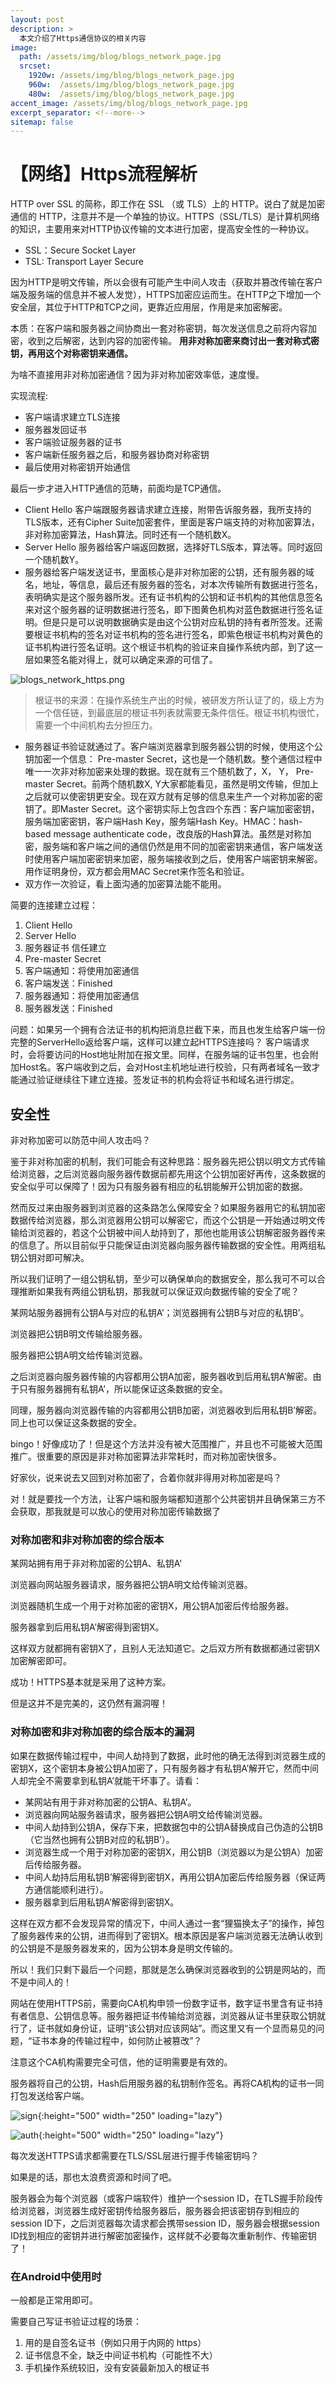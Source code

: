 ```yaml
---
layout: post
description: > 
  本文介绍了Https通信协议的相关内容
image: 
  path: /assets/img/blog/blogs_network_page.jpg
  srcset: 
    1920w: /assets/img/blog/blogs_network_page.jpg
    960w:  /assets/img/blog/blogs_network_page.jpg
    480w:  /assets/img/blog/blogs_network_page.jpg
accent_image: /assets/img/blog/blogs_network_page.jpg
excerpt_separator: <!--more-->
sitemap: false
---
```

# 【网络】Https流程解析
HTTP over SSL 的简称，即⼯作在 SSL （或 TLS）上的 HTTP。说⽩了就是加密通信的 HTTP，注意并不是一个单独的协议。HTTPS（SSL/TLS）是计算机网络的知识，主要用来对HTTP协议传输的文本进行加密，提高安全性的一种协议。

* SSL：Secure Socket Layer
* TSL: Transport Layer Secure

因为HTTP是明文传输，所以会很有可能产生中间人攻击（获取并篡改传输在客户端及服务端的信息并不被人发觉），HTTPS加密应运而生。在HTTP之下增加一个安全层，其位于HTTP和TCP之间，更靠近应用层，作用是来加密解密。

本质：在客户端和服务器之间协商出⼀套对称密钥，每次发送信息之前将内容加密，收到之后解密，达到内容的加密传输。 **用非对称加密来商讨出一套对称式密钥，再用这个对称密钥来通信。**

为啥不直接用非对称加密通信？因为非对称加密效率低，速度慢。

实现流程:
* 客户端请求建立TLS连接
* 服务器发回证书
* 客户端验证服务器的证书
* 客户端新任服务器之后，和服务器协商对称密钥
* 最后使用对称密钥开始通信

最后一步才进入HTTP通信的范畴，前面均是TCP通信。

* Client Hello 客户端跟服务器请求建立连接，附带告诉服务器，我所支持的TLS版本，还有Cipher Suite加密套件，里面是客户端支持的对称加密算法，非对称加密算法，Hash算法。同时还有一个随机数X。
* Server Hello 服务器给客户端返回数据，选择好TLS版本，算法等。同时返回一个随机数Y。
* 服务器给客户端发送证书，里面核心是非对称加密的公钥，还有服务器的域名，地址，等信息，最后还有服务器的签名，对本次传输所有数据进行签名，表明确实是这个服务器所发。还有证书机构的公钥和证书机构的其他信息签名来对这个服务器的证明数据进行签名，即下图黄色机构对蓝色数据进行签名证明。但是只是可以说明数据确实是由这个公钥对应私钥的持有者所签发。还需要根证书机构的签名对证书机构的签名进行签名，即紫色根证书机构对黄色的证书机构进行签名证明。这个根证书机构的验证来自操作系统内部，到了这一层如果签名能对得上，就可以确定来源的可信了。

![blogs_network_https.png](/assets/img/blog/blogs_network_https.png)

>根证书的来源：在操作系统生产出的时候，被研发方所认证了的，级上方为一个信任链，到最底层的根证书列表就需要无条件信任。根证书机构很忙，需要一个中间机构去分担压力。

* 服务器证书验证就通过了。客户端浏览器拿到服务器公钥的时候，使用这个公钥加密一个信息：
Pre-master Secret，这也是一个随机数。整个通信过程中唯一一次非对称加密来处理的数据。现在就有三个随机数了，X， Y， Pre-master Secret。前两个随机数X, Y大家都能看见，虽然是明文传输，但加上之后就可以使密钥更安全。现在双方就有足够的信息来生产一个对称加密的密钥了。即Master Secret。这个密钥实际上包含四个东西：客户端加密密钥，服务端加密密钥，客户端Hash Key，服务端Hash Key。HMAC：hash-based message authenticate code，改良版的Hash算法。虽然是对称加密，服务端和客户端之间的通信仍然是用不同的加密密钥来通信，客户端发送时使用客户端加密密钥来加密，服务端接收到之后，使用客户端密钥来解密。用作证明身份，双方都会用MAC Secret来作签名和验证。
* 双方作一次验证，看上面沟通的加密算法能不能用。

简要的连接建立过程：
1. Client Hello
2. Server Hello
3. 服务器证书 信任建⽴
4. Pre-master Secret
5. 客户端通知：将使⽤加密通信
6. 客户端发送：Finished
7. 服务器通知：将使⽤加密通信
8. 服务器发送：Finished

问题：如果另一个拥有合法证书的机构把消息拦截下来，而且也发生给客户端一份完整的ServerHello返给客户端，这样可以建立起HTTPS连接吗？
客户端请求时，会将要访问的Host地址附加在报文里。同样，在服务端的证书包里，也会附加Host名。客户端收到之后，会对Host主机地址进行校验，只有两者域名一致才能通过验证继续往下建立连接。签发证书的机构会将证书和域名进行绑定。

## 安全性
非对称加密可以防范中间人攻击吗？

鉴于非对称加密的机制，我们可能会有这种思路：服务器先把公钥以明文方式传输给浏览器，之后浏览器向服务器传数据前都先用这个公钥加密好再传，这条数据的安全似乎可以保障了！因为只有服务器有相应的私钥能解开公钥加密的数据。

然而反过来由服务器到浏览器的这条路怎么保障安全？如果服务器用它的私钥加密数据传给浏览器，那么浏览器用公钥可以解密它，而这个公钥是一开始通过明文传输给浏览器的，若这个公钥被中间人劫持到了，那他也能用该公钥解密服务器传来的信息了。所以目前似乎只能保证由浏览器向服务器传输数据的安全性。用两组私钥公钥对即可解决。

所以我们证明了一组公钥私钥，至少可以确保单向的数据安全，那么我可不可以合理推断如果我有两组公钥私钥，那我就可以保证双向数据传输的安全了呢？

某网站服务器拥有公钥A与对应的私钥A’；浏览器拥有公钥B与对应的私钥B’。

浏览器把公钥B明文传输给服务器。

服务器把公钥A明文给传输浏览器。

之后浏览器向服务器传输的内容都用公钥A加密，服务器收到后用私钥A’解密。由于只有服务器拥有私钥A’，所以能保证这条数据的安全。

同理，服务器向浏览器传输的内容都用公钥B加密，浏览器收到后用私钥B’解密。
同上也可以保证这条数据的安全。

bingo！好像成功了！但是这个方法并没有被大范围推广，并且也不可能被大范围推广。很重要的原因是非对称加密算法非常耗时，而对称加密快很多。

好家伙，说来说去又回到对称加密了，合着你就非得用对称加密是吗？

对！就是要找一个方法，让客户端和服务端都知道那个公共密钥并且确保第三方不会获取，那我就是可以放心的使用对称加密传输数据了

### 对称加密和非对称加密的综合版本
某网站拥有用于非对称加密的公钥A、私钥A'

浏览器向网站服务器请求，服务器把公钥A明文给传输浏览器。

浏览器随机生成一个用于对称加密的密钥X，用公钥A加密后传给服务器。

服务器拿到后用私钥A’解密得到密钥X。

这样双方就都拥有密钥X了，且别人无法知道它。之后双方所有数据都通过密钥X加密解密即可。

成功！HTTPS基本就是采用了这种方案。

但是这并不是完美的，这仍然有漏洞喔！

### 对称加密和非对称加密的综合版本的漏洞
如果在数据传输过程中，中间人劫持到了数据，此时他的确无法得到浏览器生成的密钥X，这个密钥本身被公钥A加密了，只有服务器才有私钥A’解开它，然而中间人却完全不需要拿到私钥A’就能干坏事了。请看：
* 某网站有用于非对称加密的公钥A、私钥A’。
* 浏览器向网站服务器请求，服务器把公钥A明文给传输浏览器。
* 中间人劫持到公钥A，保存下来，把数据包中的公钥A替换成自己伪造的公钥B（它当然也拥有公钥B对应的私钥B’）。
* 浏览器生成一个用于对称加密的密钥X，用公钥B（浏览器以为是公钥A）加密后传给服务器。
* 中间人劫持后用私钥B’解密得到密钥X，再用公钥A加密后传给服务器（保证两方通信能顺利进行）。
* 服务器拿到后用私钥A’解密得到密钥X。

这样在双方都不会发现异常的情况下，中间人通过一套“狸猫换太子”的操作，掉包了服务器传来的公钥，进而得到了密钥X。根本原因是客户端浏览器无法确认收到的公钥是不是服务器发来的，因为公钥本身是明文传输的。

所以！我们只剩下最后一个问题，那就是怎么确保浏览器收到的公钥是网站的，而不是中间人的！

网站在使用HTTPS前，需要向CA机构申领一份数字证书，数字证书里含有证书持有者信息、公钥信息等。服务器把证书传输给浏览器，浏览器从证书里获取公钥就行了，证书就如身份证，证明“该公钥对应该网站”。而这里又有一个显而易见的问题，“证书本身的传输过程中，如何防止被篡改”？

注意这个CA机构需要完全可信，他的证明需要是有效的。

服务器将自己的公钥，Hash后用服务器的私钥制作签名。再将CA机构的证书一同打包发送给客户端。

![sign](/assets/img/blog/blogs_https_sign.png){:height="500" width="250" loading="lazy"}

![auth](/assets/img/blog/blogs_https_auth.png){:height="500" width="250" loading="lazy"}

每次发送HTTPS请求都需要在TLS/SSL层进行握手传输密钥吗？

如果是的话，那也太浪费资源和时间了吧。

服务器会为每个浏览器（或客户端软件）维护一个session ID，在TLS握手阶段传给浏览器，浏览器生成好密钥传给服务器后，服务器会把该密钥存到相应的session ID下，之后浏览器每次请求都会携带session ID，服务器会根据session ID找到相应的密钥并进行解密加密操作，这样就不必要每次重新制作、传输密钥了！

### 在Android中使用时
一般都是正常用即可。

需要自己写证书验证过程的场景：
1. ⽤的是⾃签名证书（例如只⽤于内⽹的 https）
2. 证书信息不全，缺乏中间证书机构（可能性不⼤）
3. ⼿机操作系统较旧，没有安装最新加⼊的根证书